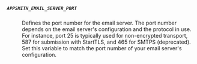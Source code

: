<!-- DOC-BOT-START:section-id -->

##### `APPSMITH_EMAIL_SERVER_PORT`

<dd>

Defines the port number for the email server. The port number depends on the email server's configuration and the protocol in use. For instance, port 25 is typically used for non-encrypted transport, 587 for submission with StartTLS, and 465 for SMTPS (deprecated). Set this variable to match the port number of your email server's configuration.

</dd>

<!-- DOC-BOT-END:section-id -->